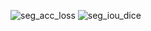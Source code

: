 


![seg_acc_loss](https://github.com/Bhavjot-Singh03/VisionFuseNet/assets/131793243/765c250b-1a16-411b-8f6d-016b8ae2d5b1)
![seg_iou_dice](https://github.com/Bhavjot-Singh03/VisionFuseNet/assets/131793243/024196ed-1e43-445b-9db3-dd6b5715d64f)
